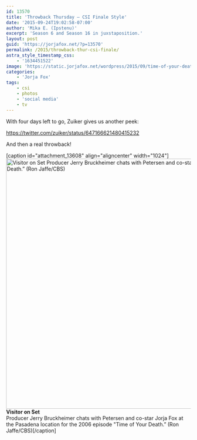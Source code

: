 ```yaml
---
id: 13570
title: 'Throwback Thursday — CSI Finale Style'
date: '2015-09-24T19:02:58-07:00'
author: 'Mika E. (Ipstenu)'
excerpt: 'Season 6 and Season 16 in juxstaposition.'
layout: post
guid: 'https://jorjafox.net/?p=13570'
permalink: /2015/throwback-thur-csi-finale/
astra_style_timestamp_css:
    - '1634451522'
image: 'https://static.jorjafox.net/wordpress/2015/09/time-of-your-death.jpg'
categories:
    - 'Jorja Fox'
tags:
    - csi
    - photos
    - 'social media'
    - tv
---
```


With four days left to go, Zuiker gives us another peek:

https://twitter.com/zuiker/status/647166621480415232

And then a real throwback!

[caption id="attachment_13608" align="aligncenter" width="1024"]<a href="//jfo-static.net/wordpress/2015/09/0622-timeofyourdeath_13.jpg"><img class="size-full wp-image-13608" src="//jfo-static.net/wordpress/2015/09/0622-timeofyourdeath_13.jpg" alt="Visitor on Set Producer Jerry Bruckheimer chats with Petersen and co-star Jorja Fox at the Pasadena location for the 2006 episode &quot;Time of Your Death.” (Ron Jaffe/CBS) " width="1024" height="680" /></a> **Visitor on Set**<br />Producer Jerry Bruckheimer chats with Petersen and co-star Jorja Fox at the Pasadena location for the 2006 episode "Time of Your Death.” (Ron Jaffe/CBS)[/caption]
